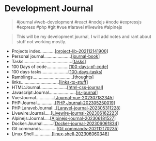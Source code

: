 # Development Journal

> #journal #web-development #react #nodejs #node #expressjs #express #php #git #vue #laravel #livewire #alpinejs

> This will be my development journal, I will add notes 
and rant about stuff not working mostly.


- Projects index............[[project-lib-202112141900]]
- Personal journal......................[[journal-book]]  
- Tasks........................................[[tasks]]  
- 100 Days of code..................[[100-days-of-code]]  
- 100 days tasks......................[[100-days-tasks]]  
- Ramblings.................................[[thoughts]]  
- links...............................[[links-to-stuff]]  
- HTML:Journal......................[[html-css-journal]]
- Javascript:Journal......................[[js-journal]]
- Vue:Journal...............[[Journal-vue-202307182345]]
- PHP:Journal...............[[PHP Journal-202305250019]]
- PHP:Laravel:Journal...[[Laravel-journal-202305311228]]
- Livewire:Journal.....[[Livewire-journal-202306162223]]
- Alpinejs:Journal.....[[Alpinejs-journal-202306181527]]
- Docker:Journal.........[[Docker-journal-202306061834]]
- Git commands.............[[Git commands-202112170235]] 
- Linux Shell...............[[linux-shell-202306060348]]


[//begin]: # "Autogenerated link references for markdown compatibility"
[project-lib-202112141900]: projects/project-lib-202112141900 "project-lib 202112141901"
[journal-book]: ../journal/journal-book "Journal Book"
[tasks]: tasks "Tasks"
[100-days-of-code]: 100-days-of-code "100 Days of Code"
[100-days-tasks]: 100-days-tasks "100 days of code Tasks"
[thoughts]: thoughts "Thoughts and ramblings "
[links-to-stuff]: links-to-stuff "links-to-stuff"
[html-css-journal]: HTML&CSS/html-css-journal "HTML And CSS Journal"
[js-journal]: javascript/js-journal "js-journal"
[Journal-vue-202307182345]: javascript/Vue3/Journal-vue-202307182345 "Journal-vue"
[PHP Journal-202305250019]: <php/PHP Journal-202305250019> "PHP Journal"
[Laravel-journal-202305311228]: Laravel/Laravel-journal-202305311228 "Laravel-journal"
[Livewire-journal-202306162223]: Laravel/Livewire/Livewire-journal-202306162223 "Livewire-journal"
[Alpinejs-journal-202306181527]: Laravel/Alpinejs/Alpinejs-journal-202306181527 "Alpinejs-journal"
[Docker-journal-202306061834]: Docker/Docker-journal-202306061834 "Docker-journal"
[Git commands-202112170235]: <reference/Git commands-202112170235> "Git commands"
[linux-shell-202306060348]: Linux/linux-shell-202306060348 "linux-shell"
[//end]: # "Autogenerated link references"